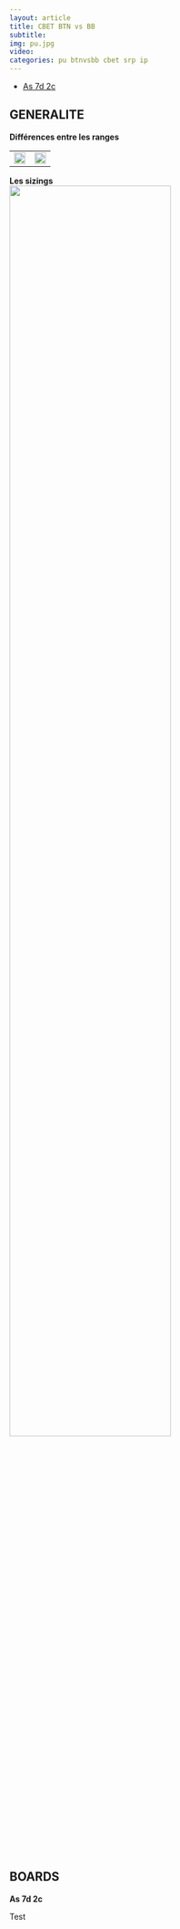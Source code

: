 ```yaml
---
layout: article
title: CBET BTN vs BB
subtitle: 
img: pu.jpg
video: 
categories: pu btnvsbb cbet srp ip
---
```


<div class="body">

  <ul>
    <li><a href="#A72">As 7d 2c</a></li>
  </ul>

  <h2>GENERALITE</h2>

  <b>Différences entre les ranges</b>

  <table class="video">
    <tbody>
      <tr>
        <td><img src="/blog/img/2024-02-04-core.png" style="width: 99%;"></td>
        <td><img src="/blog/img/2024-02-04-top.png" style="width: 99%;"></td>
      </tr>
    </tbody>
  </table>

  <div><b>Les sizings</b></div>

  <img src="/blog/img/2024-02-04-eq.png" style="width: 75%;">

  <h2>BOARDS</h2>

  <div><b id="A72">As 7d 2c</b></div>

  <p>Test</p>
  
</div>
